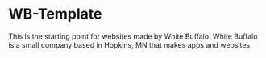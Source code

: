 # WB-Template
This is the starting point for websites made by White Buffalo. White Buffalo is a small company based in Hopkins, MN that makes apps and websites. 
